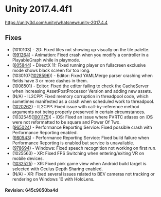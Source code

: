 # Unity 2017.4.4f1
https://unity3d.com/unity/whatsnew/unity-2017.4.4

## Fixes

<ul>
<li>(1010103) - 2D: Fixed tiles not showing up visually on the tile palette.</li>
<li>(<a href="https://issuetracker.unity3d.com/product/unity/issues/guid/991264/">991264</a>) - Animation: Fixed crash when you modify a controller in a PlayableGraph while in playmode.</li>
<li>(<a href="https://issuetracker.unity3d.com/product/unity/issues/guid/805844/">805844</a>) - DirectX 11: Fixed running player on fullscreen exclusive mode shows black screen for too long.</li>
<li>(1030107(<a href="https://issuetracker.unity3d.com/product/unity/issues/guid/1028596/">1028596</a>)) - Editor: Fixed YAMLMerge parser crashing when fields have 3 or more dashes in them.</li>
<li>(<a href="https://issuetracker.unity3d.com/product/unity/issues/guid/1008501/">1008501</a>) - Editor: Fixed the editor failing to check the CacheServer when increasing AssetPostProcessor Version and adding new assets.</li>
<li>(N/A) - IL2CPP: Fixed memory corruption in threadpool code, which sometimes manifested as a crash when scheduled work to threadpool.</li>
<li>(<a href="https://issuetracker.unity3d.com/product/unity/issues/guid/1020262/">1020262</a>) - IL2CPP: Fixed issue with call-by-reference method arguments not being properly preserved in certain circumstances.</li>
<li>(1032545(<a href="https://issuetracker.unity3d.com/product/unity/issues/guid/1001175/">1001175</a>)) - iOS: Fixed an issue where PVRTC atlases on iOS were not reformatted to be square and Power Of Two.</li>
<li>(<a href="https://issuetracker.unity3d.com/product/unity/issues/guid/965024/">965024</a>) - Performance Reporting Service: Fixed possible crash with Performance Reporting enabled.</li>
<li>(<a href="https://issuetracker.unity3d.com/product/unity/issues/guid/980543/">980543</a>) - Performance Reporting Service: Fixed build failure when Performance Reporting is enabled but service is unavailable.</li>
<li>(<a href="https://issuetracker.unity3d.com/product/unity/issues/guid/978694/">978694</a>) - Windows: Fixed speech recognition not working on first run.</li>
<li>(1025563) - XR: Fixed FPS Switching when entering/exiting VR on mobile devices.</li>
<li>(<a href="https://issuetracker.unity3d.com/product/unity/issues/guid/1032525/">1032525</a>) - XR: Fixed pink game view when Android build target is selected with Oculus Depth Sharing enabled.</li>
<li>(N/A) - XR: Fixed several issues related to BEV cameras not tracking or rendering on Windows 10 with HoloLens.</li>
</ul>

#### Revision: 645c9050ba4d
